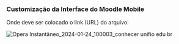 ### Customização da Interface do Moodle Mobile

Onde deve ser colocado o link (URL) do arquivo:

![Opera Instantâneo_2024-01-24_100003_conhecer unifio edu br](https://github.com/thaisgarcia/aparencia-moodle-mobile/assets/95317220/471468a4-5b4f-43cb-bf5e-14b4d30275b6)
